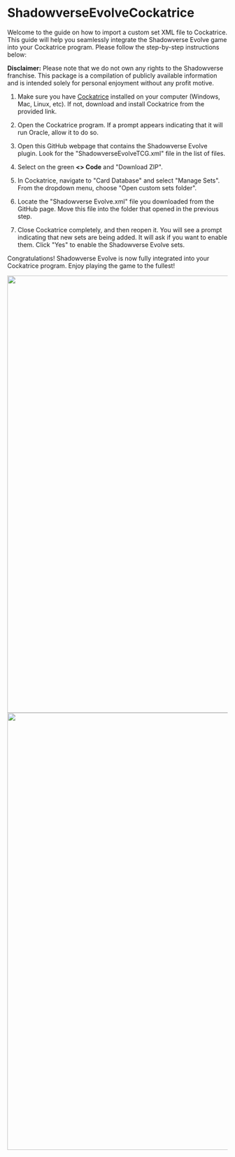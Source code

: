 # ShadowverseEvolveCockatrice

Welcome to the guide on how to import a custom set XML file to Cockatrice. This guide will help you seamlessly integrate the Shadowverse Evolve game into your Cockatrice program. Please follow the step-by-step instructions below:

**Disclaimer:** Please note that we do not own any rights to the Shadowverse franchise. This package is a compilation of publicly available information and is intended solely for personal enjoyment without any profit motive.

1. Make sure you have [Cockatrice](https://cockatrice.github.io/) installed on your computer (Windows, Mac, Linux, etc). If not, download and install Cockatrice from the provided link.

2. Open the Cockatrice program. If a prompt appears indicating that it will run Oracle, allow it to do so.

3. Open this GitHub webpage that contains the Shadowverse Evolve plugin. Look for the "ShadowverseEvolveTCG.xml" file in the list of files.

4. Select on the green **<> Code** and "Download ZIP".  

5. In Cockatrice, navigate to "Card Database" and select "Manage Sets". From the dropdown menu, choose "Open custom sets folder".

6. Locate the "Shadowverse Evolve.xml" file you downloaded from the GitHub page. Move this file into the folder that opened in the previous step.

7. Close Cockatrice completely, and then reopen it. You will see a prompt indicating that new sets are being added. It will ask if you want to enable them. Click "Yes" to enable the Shadowverse Evolve sets.

Congratulations! Shadowverse Evolve is now fully integrated into your Cockatrice program. Enjoy playing the game to the fullest!

<img src = "https://cdn.discordapp.com/attachments/480908885956362242/1126354128101199913/mid_game.png" width="1000">

<img src = "https://cdn.discordapp.com/attachments/480908885956362242/1126353629889171476/late_game.png" width="1000">